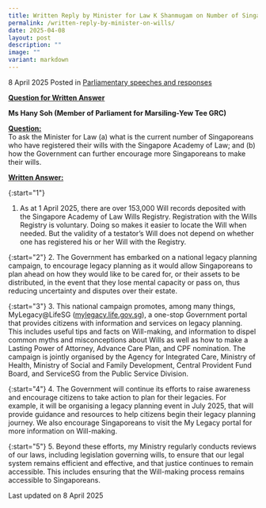 ```yaml
---
title: Written Reply by Minister for Law K Shanmugam on Number of Singaporeans Registering Wills with Singapore Academy of Law
permalink: /written-reply-by-minister-on-wills/
date: 2025-04-08
layout: post
description: ""
image: ""
variant: markdown
---
```

8 April 2025 Posted in [Parliamentary speeches and responses](/news/parliamentary-speeches) 

<b><u>Question for Written Answer</u></b>

<b>**Ms Hany Soh (Member of Parliament for Marsiling-Yew Tee GRC)**</b>

<b><u>Question:</u></b>
<br> To ask the Minister for Law (a) what is the current number of Singaporeans who have registered their wills with the Singapore Academy of Law; and (b) how the Government can further encourage more Singaporeans to make their wills.

<b><u>Written Answer:</u></b>

{:start="1"}
1.	As at 1 April 2025, there are over 153,000 Will records deposited with the Singapore Academy of Law Wills Registry. Registration with the Wills Registry is voluntary. Doing so makes it easier to locate the Will when needed. But the validity of a testator’s Will does not depend on whether one has registered his or her Will with the Registry.

{:start="2"}
2.	The Government has embarked on a national legacy planning campaign, to encourage legacy planning as it would allow Singaporeans to plan ahead on how they would like to be cared for, or their assets to be distributed, in the event that they lose mental capacity or pass on, thus reducing uncertainty and disputes over their estate.

{:start="3"}
3.	This national campaign promotes, among many things, MyLegacy@LifeSG (<a href="https://mylegacy.life.gov.sg/">mylegacy.life.gov.sg</a>), a one-stop Government portal that provides citizens with information and services on legacy planning. This includes useful tips and facts on Will-making, and information to dispel common myths and misconceptions about Wills as well as how to make a Lasting Power of Attorney, Advance Care Plan, and CPF nomination. The campaign is jointly organised by the Agency for Integrated Care, Ministry of Health, Ministry of Social and Family Development, Central Provident Fund Board, and ServiceSG from the Public Service Division.

{:start="4"}
4.	The Government will continue its efforts to raise awareness and encourage citizens to take action to plan for their legacies. For example, it will be organising a legacy planning event in July 2025, that will provide guidance and resources to help citizens begin their legacy planning journey. We also encourage Singaporeans to visit the My Legacy portal for more information on Will-making.

{:start="5"}
5. Beyond these efforts, my Ministry regularly conducts reviews of our laws, including legislation governing wills, to ensure that our legal system remains efficient and effective, and that justice continues to remain accessible. This includes ensuring that the Will-making process remains accessible to Singaporeans.

<p></p><p></p><p class="right-side-updated">Last updated on 8 April 2025</p>
